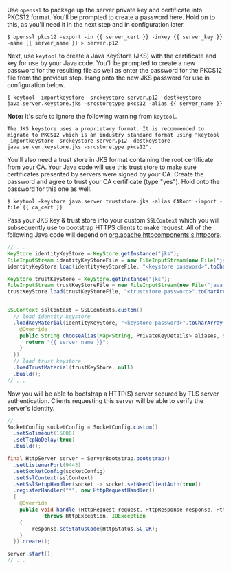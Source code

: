 Use `openssl` to package up the server private key and certificate into PKCS12 format. You'll be prompted to create a password here. Hold on to this, as you'll need it in the next step and in configuration later.

```shell-session
$ openssl pkcs12 -export -in {{ server_cert }} -inkey {{ server_key }} -name {{ server_name }} > server.p12
```

Next, use `keytool` to create a Java KeyStore (JKS) with the certificate and key for use by your Java code. You'll be prompted to create a new password for the resulting file as well as enter the password for the PKCS12 file from the previous step. Hang onto the new JKS password for use in configuration below.

```shell-session
$ keytool -importkeystore -srckeystore server.p12 -destkeystore java.server.keystore.jks -srcstoretype pkcs12 -alias {{ server_name }}
```

**Note:** It's safe to ignore the following warning from `keytool`.

```
The JKS keystore uses a proprietary format. It is recommended to migrate to PKCS12 which is an industry standard format using "keytool -importkeystore -srckeystore server.p12 -destkeystore java.server.keystore.jks -srcstoretype pkcs12".
```

You'll also need a trust store in JKS format containing the root certificate from your CA. Your Java code will use this trust store to make sure certificates presented by servers were signed by your CA. Create the password and agree to trust your CA certificate (type "yes"). Hold onto the password for this one as well.

```shell-session
$ keytool -keystore java.server.truststore.jks -alias CARoot -import -file {{ ca_cert }}
```

Pass your JKS key & trust store into your custom `SSLContext` which you will subsequently use to bootstrap HTTPS clients to make request. All of the following Java code will depend on [org.apache.httpcomponents's httpcore](https://search.maven.org/artifact/org.apache.httpcomponents/httpcore/4.4.12/jar).


```java
// ...
KeyStore identityKeyStore = KeyStore.getInstance("jks");
FileInputStream identityKeyStoreFile = new FileInputStream(new File("java.server.keystore.jks"));
identityKeyStore.load(identityKeyStoreFile, "<keystore password>".toCharArray());

KeyStore trustKeyStore = KeyStore.getInstance("jks");
FileInputStream trustKeyStoreFile = new FileInputStream(new File("java.server.truststore.jks"));
trustKeyStore.load(trustKeyStoreFile, "<truststore password>".toCharArray());


SSLContext sslContext = SSLContexts.custom()
  // load identity keystore
  .loadKeyMaterial(identityKeyStore, "<keystore password>".toCharArray(), new PrivateKeyStrategy() {
    @Override
    public String chooseAlias(Map<String, PrivateKeyDetails> aliases, Socket socket) {
      return "{{ server_name }}";
    }
  })
  // load trust keystore
  .loadTrustMaterial(trustKeyStore, null)
  .build();
// ...
```

Now you will be able to bootstrap a HTTP(S) server secured by TLS server authentication. Clients requesting this server will be able to verify the server's identity.

```java
// ...
SocketConfig socketConfig = SocketConfig.custom()
  .setSoTimeout(15000)
  .setTcpNoDelay(true)
  .build();

final HttpServer server = ServerBootstrap.bootstrap()
  .setListenerPort(9443)
  .setSocketConfig(socketConfig)
  .setSslContext(sslContext)
  .setSslSetupHandler(socket -> socket.setNeedClientAuth(true))
  .registerHandler("*", new HttpRequestHandler()
  {
    @Override
    public void handle (HttpRequest request, HttpResponse response, HttpContext context)
            throws HttpException, IOException
    {
        response.setStatusCode(HttpStatus.SC_OK);
    }
  }).create();

server.start();
// ...
```
